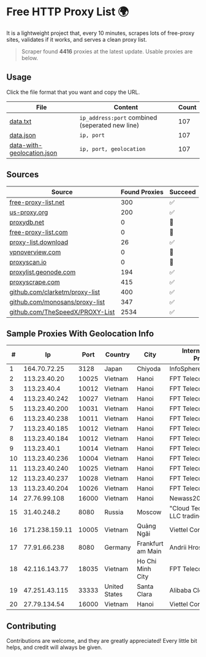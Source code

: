 
# Free HTTP Proxy List 🌍

It is a lightweight project that, every 10 minutes, scrapes lots of free-proxy sites, validates if it works, and serves a clean proxy list.


> Scraper found **4416** proxies at the latest update. Usable proxies are below.

## Usage

Click the file format that you want and copy the URL.


|File|Content|Count|
|----|-------|-----|
|[data.txt](https://raw.githubusercontent.com/themiralay/Proxy-List-World/master/data.txt)|`ip_address:port` combined (seperated new line)|107|
|[data.json](https://raw.githubusercontent.com/themiralay/Proxy-List-World/master/data.json)|`ip, port`|107|
|[data-with-geolocation.json](https://raw.githubusercontent.com/themiralay/Proxy-List-World/master/data-with-geolocation.json)|`ip, port, geolocation`|107|

## Sources

|Source|Found Proxies|Succeed|
|------|-------------|-------|
|[free-proxy-list.net](https://free-proxy-list.net)|300|✅|
|[us-proxy.org](https://www.us-proxy.org)|200|✅|
|[proxydb.net](http://proxydb.net)|0|🚫|
|[free-proxy-list.com](https://free-proxy-list.com/?page=&port=&type%5B%5D=http&type%5B%5D=https&up_time=0&search=Search)|0|🚫|
|[proxy-list.download](https://www.proxy-list.download/HTTP)|26|✅|
|[vpnoverview.com](https://vpnoverview.com/privacy/anonymous-browsing/free-proxy-servers)|0|🚫|
|[proxyscan.io](https://www.proxyscan.io)|0|🚫|
|[proxylist.geonode.com](https://proxylist.geonode.com/api/proxy-list?limit=300&page=1&sort_by=lastChecked&sort_type=desc&protocols=http,https)|194|✅|
|[proxyscrape.com](https://api.proxyscrape.com/v2/?request=displayproxies&protocol=http&timeout=10000&country=all&ssl=all&anonymity=all)|415|✅|
|[github.com/clarketm/proxy-list](https://raw.githubusercontent.com/clarketm/proxy-list/master/proxy-list-raw.txt)|400|✅|
|[github.com/monosans/proxy-list](https://raw.githubusercontent.com/monosans/proxy-list/main/proxies/http.txt)|347|✅|
|[github.com/TheSpeedX/PROXY-List](https://raw.githubusercontent.com/TheSpeedX/PROXY-List/master/http.txt)|2534|✅|


## Sample Proxies With Geolocation Info

|#|Ip|Port|Country|City|Internet Service Provider|
|-|--|----|-------|----|-------------------------|
|1|164.70.72.25|3128|Japan|Chiyoda|InfoSphere|
|2|113.23.40.20|10025|Vietnam|Hanoi|FPT Telecom Company|
|3|113.23.40.4|10012|Vietnam|Hanoi|FPT Telecom Company|
|4|113.23.40.242|10027|Vietnam|Hanoi|FPT Telecom Company|
|5|113.23.40.200|10031|Vietnam|Hanoi|FPT Telecom Company|
|6|113.23.40.238|10011|Vietnam|Hanoi|FPT Telecom Company|
|7|113.23.40.185|10012|Vietnam|Hanoi|FPT Telecom Company|
|8|113.23.40.184|10012|Vietnam|Hanoi|FPT Telecom Company|
|9|113.23.40.1|10014|Vietnam|Hanoi|FPT Telecom Company|
|10|113.23.40.236|10004|Vietnam|Hanoi|FPT Telecom Company|
|11|113.23.40.240|10025|Vietnam|Hanoi|FPT Telecom Company|
|12|113.23.40.237|10028|Vietnam|Hanoi|FPT Telecom Company|
|13|113.23.40.204|10026|Vietnam|Hanoi|FPT Telecom Company|
|14|27.76.99.108|16000|Vietnam|Hanoi|Newass2011xDSLHCMC|
|15|31.40.248.2|8080|Russia|Moscow|"Cloud Technologies" LLC trading as Cloud.ru|
|16|171.238.159.11|10005|Vietnam|Quảng Ngãi|Viettel Corporation|
|17|77.91.66.238|8080|Germany|Frankfurt am Main|Andrii Hrosh|
|18|42.116.143.77|18035|Vietnam|Ho Chi Minh City|FPT Telecom Company|
|19|47.251.43.115|33333|United States|Santa Clara|Alibaba Cloud LLC|
|20|27.79.134.54|16000|Vietnam|Hanoi|Viettel Corporation|



## Contributing

Contributions are welcome, and they are greatly appreciated! Every
little bit helps, and credit will always be given.

